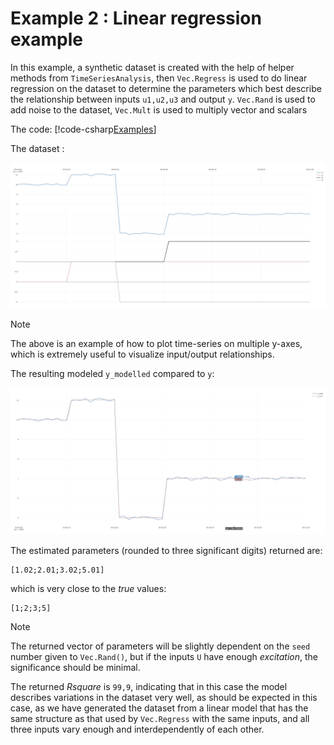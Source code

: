 # Example 2 : Linear regression example

In this example, a synthetic dataset is created with the help of helper methods from ``TimeSeriesAnalysis``, 
then ``Vec.Regress`` is used to do linear regression on the dataset to determine the parameters which 
best describe the relationship between inputs ``u1,u2,u3`` and output ``y``. 
``Vec.Rand`` is used to add noise to the dataset, ``Vec.Mult`` is used to multiply vector and scalars

The code:
[!code-csharp[Examples](../Examples/GettingStarted.cs?name=ex_2)]

The dataset :

![Example 2 dataset](images/ex2_linreg_data.png)

> [!Note]
> The above is an example of how to plot time-series on multiple y-axes, which is extremely useful to visualize 
> input/output relationships. 

The resulting modeled ``y_modelled`` compared to ``y``:

![Example 2 y](images/ex2_linreg_y.png)

The estimated parameters (rounded to three significant digits) returned are:
```
[1.02;2.01;3.02;5.01]
```
which is very close to the *true* values:
```
[1;2;3;5]
```
> [!Note]
> The returned vector of parameters will be slightly dependent on the ``seed`` number given to ``Vec.Rand()``, but if the inputs ``U``
> have enough *excitation*, the significance should be minimal. 

The returned *Rsquare* is ``99,9``, indicating that in this case the model describes variations in the dataset very well, as should be expected in this case, 
as we have generated the dataset from a linear model that has the same structure as that used by ``Vec.Regress`` with the same inputs, and all three inputs vary enough
and interdependently of each other. 